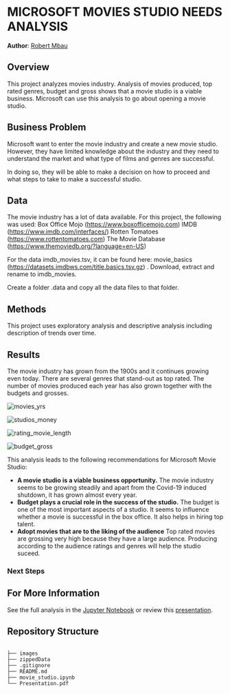 

# MICROSOFT MOVIES STUDIO NEEDS ANALYSIS

**Author**: [Robert Mbau](https://github.com/robertmbau)

## Overview

This project analyzes movies industry. Analysis of movies produced, top rated genres, budget and gross shows that a movie studio is a viable business. Microsoft can use this analysis to go about opening a movie studio.

## Business Problem

Microsoft want to enter the movie industry and create a new movie studio. However, they have limited knowledge about the industry and they need to understand the market and what type of films and genres are successful.

In doing so, they will be able to make a decision on how to proceed and what steps to take to make a successful studio.

## Data

The movie industry has a lot of data available. For this project, the following was used: 
Box Office Mojo (https://www.boxofficemojo.com)
IMDB (https://www.imdb.com/interfaces/)
Rotten Tomatoes (https://www.rottentomatoes.com)
The Movie Database (https://www.themoviedb.org/?language=en-US)

For the data imdb_movies.tsv, it can be found here: movie_basics (https://datasets.imdbws.com/title.basics.tsv.gz) . Download, extract and rename to imdb_movies.

Create a folder .data and copy all the data files to that folder.

## Methods

This project uses exploratory analysis and descriptive analysis including description of trends over time. 


## Results

The movie industry has grown from the 1900s and it continues growing even today. There are several genres that stand-out as top rated.
The number of movies produced each year has also grown together with the budgets and grosses.

![movies_yrs](https://user-images.githubusercontent.com/124348550/224486673-6e4a2ac7-eed7-42ae-b729-cea47df02afc.png)

![studios_money](https://user-images.githubusercontent.com/124348550/224486692-a46331a7-5eee-43b4-a4e9-10f2aa78825e.png)

![rating_movie_length](https://user-images.githubusercontent.com/124348550/224486710-2614dbe1-ab6b-4045-96c0-ff8ec9b2b862.png)

![budget_gross](https://user-images.githubusercontent.com/124348550/224486725-419425fd-a3d6-4a45-a4aa-94101033984a.png)



This analysis leads to the following recommendations for Microsoft Movie Studio:

- **A movie studio is a viable business opportunity.** The movie industry seems to be growing steadily and apart from the Covid-19 induced shutdown, it has grown almost every year.
- **Budget plays a crucial role in the success of the studio.** The budget is one of the most important aspects of a studio. It seems to influence whether a movie is successful in the box office. It also helps in hiring top talent.
- **Adopt movies that are to the liking of the audience** Top rated movies are grossing very high because they have a large audience. Producing according to the audience ratings and genres will help the studio suceed.
### Next Steps

## For More Information


See the full analysis in the [Jupyter Notebook](./movie_studio.ipynb) or review this [presentation](./presentation.pdf).



## Repository Structure

```

├── images
├── zippedData
├── .gitignore
├── README.md
├── movie_studio.ipynb
└── Presentation.pdf
```
